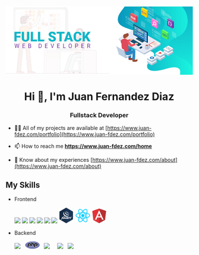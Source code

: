 
![fullstack](/images/fullstack1.jpg)

<h1 align="center">Hi 👋, I'm Juan Fernandez Diaz</h1>
<h3 align="center">Fullstack Developer</h3>

- 👨‍💻 All of my projects are available at [https://www.juan-fdez.com/portfolio](https://www.juan-fdez.com/portfolio)

- 📫 How to reach me **https://www.juan-fdez.com/home**

- 📄 Know about my experiences [https://www.juan-fdez.com/about](https://www.juan-fdez.com/about)

## My Skills

- Frontend
  <p>
    <img src="https://img.icons8.com/color/48/000000/html-5--v1.png"/>
    <img src="https://img.icons8.com/color/48/000000/css3.png"/>
    <img src="https://img.icons8.com/color/48/000000/sass.png"/>
    <img src="https://img.icons8.com/color/48/000000/bootstrap.png"/>
    <img src="https://img.icons8.com/color/48/000000/javascript--v1.png"/>
    <img src="https://img.icons8.com/color/48/000000/typescript.png"/>
    <img src="/images/jquery2.png"/ width="40px">
    <img src="/images/react.png"/ width="42px">
    <img src="/images/angular.png"/ width="38px">
  </p>

- Backend
   <p>
    <img src="https://img.icons8.com/fluency/48/000000/node-js.png"/> &nbsp;
    <img src="/images/php.svg"/ width="40px"> &nbsp;
    <img src="https://img.icons8.com/fluency/48/000000/laravel.png"/> &nbsp; &nbsp;
    <img src="https://img.icons8.com/color/48/000000/mysql-logo.png"/> &nbsp;
    <img src="https://img.icons8.com/color/48/000000/mongodb.png"/>
  </p>
  

